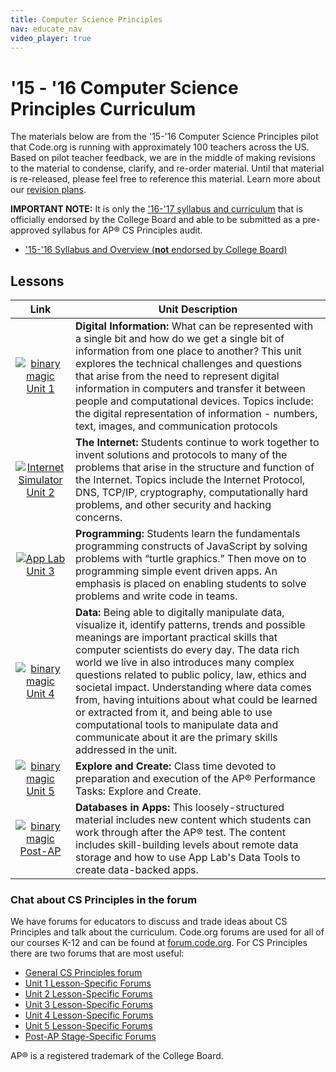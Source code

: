 ```yaml
---
title: Computer Science Principles
nav: educate_nav
video_player: true
---
```


# '15 - '16 Computer Science Principles Curriculum #

The materials below are from the '15-'16 Computer Science Principles pilot that Code.org is running with approximately 100 teachers across the US. Based on pilot teacher feedback, we are in the middle of making revisions to the material to condense, clarify, and re-order material. Until that material is re-released, please feel free to reference this material. Learn more about our [revision plans](https://docs.google.com/document/export?format=pdf&id=1ElvZenQSCigqBXKEHnXYRruck7umCJd699aippGCfLQ).

**IMPORTANT NOTE:** It is only the ['16-'17 syllabus and curriculum](/educate/csp) that is officially endorsed by the College Board and able to be submitted as a pre-approved syllabus for AP&reg; CS Principles  audit.  

* ['15-'16 Syllabus and Overview (**not** endorsed by College Board)](https://docs.google.com/document/export?format=pdf&id=15w5_kQOsY0fzT-jIa5TsqC11lEv-ciWB7jHqdEEZXkw)

## <a name="lessons"></a>Lessons


| Link | Unit Description |
| :------------------:|-----------|
|  [![binary magic](/educate/csp/images/thumb_binaryMagic.png "Unit 1")](/educate/csp/unit1) [Unit 1](/educate/csp/archive/unit1) | **Digital Information:** What can be represented with a single bit and how do we get a single bit of information from one place to another? This unit explores the technical challenges and questions that arise from the need to represent digital information in computers and transfer it between people and computational devices. Topics include: the digital representation of information - numbers, text, images, and communication protocols |
|  [![Internet Simulator](/educate/csp/images/thumb_netsim.png "Unit 2")](/educate/csp/unit2) [Unit 2](/educate/csp/archive/unit2)  | **The Internet:** Students continue to work together to invent solutions and protocols to many of the problems that arise in the structure and function of the Internet. Topics include the Internet Protocol, DNS, TCP/IP, cryptography, computationally hard problems, and other security and hacking concerns.
| [![App Lab](/educate/csp/images/thumb_applab.png "Unit 3")](/educate/csp/unit3) [Unit 3](/educate/csp/archive/unit3) | **Programming:** Students learn the fundamentals programming constructs of JavaScript by solving problems with “turtle graphics.”  Then move on to programming simple event driven apps.  An emphasis is placed on enabling students to solve problems and write code in teams. |
| [![binary magic](/educate/csp/images/thumb_graph.png "Unit 4")](/educate/csp/unit4) [Unit 4](/educate/csp/archive/unit4)| **Data:** Being able to digitally manipulate data, visualize it, identify patterns, trends and possible meanings are important practical skills that computer scientists do every day. The data rich world we live in also introduces many complex questions related to public policy, law, ethics and societal impact. Understanding where data comes from, having intuitions about what could be learned or extracted from it, and being able to use computational tools to manipulate data and communicate about it are the primary skills addressed in the unit.|
|[![binary magic](/educate/csp/images/thumb_app.png "Unit 5")](/educate/csp/unit5) [Unit 5](/educate/csp/archive/unit5)| **Explore and Create:** Class time devoted to preparation and execution of the AP® Performance Tasks: Explore and Create.|
|[![binary magic](/educate/csp/images/thumb_survey.png "Post-AP")](/educate/csp/postap) [Post-AP](/educate/csp/archive/postap)| **Databases in Apps:** This loosely-structured material includes new content which students can work through after the AP® test. The content includes skill-building levels about remote data storage and how to use App Lab's Data Tools to create data-backed apps.|

### Chat about CS Principles in the forum
We have forums for educators to discuss and trade ideas about CS Principles  and talk about the curriculum.  Code.org forums are used for all of our courses K-12 and can be found at [forum.code.org](http://forum.code.org).  For CS Principles  there are two forums that are most useful:

* [General CS Principles  forum](http://forum.code.org/c/csp)
* [Unit 1 Lesson-Specific Forums](http://forum.code.org/c/csp1)
* [Unit 2 Lesson-Specific Forums](http://forum.code.org/c/csp2)
* [Unit 3 Lesson-Specific Forums](http://forum.code.org/c/csp3)
* [Unit 4 Lesson-Specific Forums](http://forum.code.org/c/csp4)
* [Unit 5 Lesson-Specific Forums](http://forum.code.org/c/csp5)
* [Post-AP Stage-Specific Forums](http://forum.code.org/c/csp-post-ap)

AP® is a registered trademark of the College Board.

